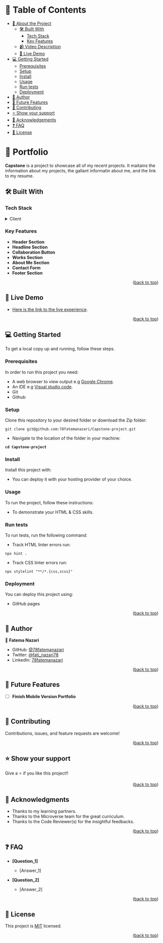 <a name="readme-top"></a>

# 📗 Table of Contents

- [📖 About the Project](#about-project)
  - [🛠 Built With](#built-with)
    - [Tech Stack](#tech-stack)
    - [Key Features](#key-features)
  - [📹 Video Description](#video-description)
  - [🚀 Live Demo](#live-demo)
- [💻 Getting Started](#getting-started)
  - [Prerequisites](#prerequisites)
  - [Setup](#setup)
  - [Install](#install)
  - [Usage](#usage)
  - [Run tests](#run-tests)
  - [Deployment](#deployment)
- [👤 Author](#author)
- [🔭 Future Features](#future-features)
- [🤝 Contributing](#contributing)
- [⭐️ Show your support](#support)
- [🙏 Acknowledgements](#acknowledgements)
- [❓ FAQ](#faq)
- [📝 License](#license)

# 📖 Portfolio <a name="about-project"></a>

**Capstone**  is a project to showcase all of my recent projects. It maitains the information about my projects, the gallant informatin about me, and the link to my resume.

## 🛠 Built With <a name="built-with"></a>

### Tech Stack <a name="tech-stack"></a>

<details>
  <summary>Client</summary>
  <ul>
    <li>HTML</li>
    <li>CSS</li>
    <li>JavaScript</li>
  </ul>
</details>

### Key Features <a name="key-features"></a>

- **Header Section**
- **Headline Section**
- **Collaboration Button**
- **Works Section**
- **About Me Section**
- **Contact Form**
- **Footer Section**

<p align="right">(<a href="#readme-top">back to top</a>)</p>


## 🚀 Live Demo <a name="live-demo"></a>

- [Here is the link to the live experience](https://78fatemanazari.github.io/Portfolio/).

<p align="right">(<a href="#readme-top">back to top</a>)</p>

## 💻 Getting Started <a name="getting-started"></a>

To get a local copy up and running, follow these steps.

### Prerequisites

In order to run this project you need:

- A web browser to view output e.g [Google Chrome](https://www.google.com/chrome/).
- An IDE e.g [Visual studio code](https://code.visualstudio.com/).
- Git
- Github


### Setup

Clone this repository to your desired folder or download the Zip folder:

```
git clone git@github.com:78fatemanazari/Capstone-project.git
```

- Navigate to the location of the folder in your machine:

**``cd Capstone-project``**

### Install

Install this project with:

- You can deploy it with your hosting provider of your choice.

### Usage

To run the project, follow these instructions:

- To demonstrate your HTML & CSS skills.

### Run tests

To run tests, run the following command:

- Track HTML linter errors run:
```
npx hint .
```
- Track CSS linter errors run:
```
npx stylelint "**/*.{css,scss}"
```

### Deployment <a name="deployment"></a>

You can deploy this project using:
- GitHub pages

<p align="right">(<a href="#readme-top">back to top</a>)</p>

## 👤 Author <a name="author"></a>

👤 **Fatema Nazari**

- GitHub: [@78fatemanazari](https://github.com/78fatemanazari)
- Twitter: [@fati_nazari78](https://twitter.com/fati_nazari78?s=31)
- LinkedIn: [78fatemanazari](https://www.linkedin.com/in/78fatemanazari)

<p align="right">(<a href="#readme-top">back to top</a>)</p>

## 🔭 Future Features <a name="future-features"></a>

- [ ] **Finish Mobile Version Portfolio**

<p align="right">(<a href="#readme-top">back to top</a>)</p>

## 🤝 Contributing <a name="contributing"></a>

Contributions, issues, and feature requests are welcome!


<p align="right">(<a href="#readme-top">back to top</a>)</p>

## ⭐️ Show your support <a name="support"></a>


Give a ⭐️ if you like this project!!

<p align="right">(<a href="#readme-top">back to top</a>)</p>

## 🙏 Acknowledgments <a name="acknowledgements"></a>

- Thanks to my learning partners.
- Thanks to the Microverse team for the great curriculum.
- Thanks to the Code Reviewer(s) for the insightful feedbacks.


<p align="right">(<a href="#readme-top">back to top</a>)</p>

## ❓ FAQ <a name="faq"></a>

- **[Question_1]**

  - [Answer_1]

- **[Question_2]**

  - [Answer_2]

<p align="right">(<a href="#readme-top">back to top</a>)</p>

## 📝 License <a name="license"></a>

This project is [MIT](./LICENSE) licensed.

<p align="right">(<a href="#readme-top">back to top</a>)</p>
